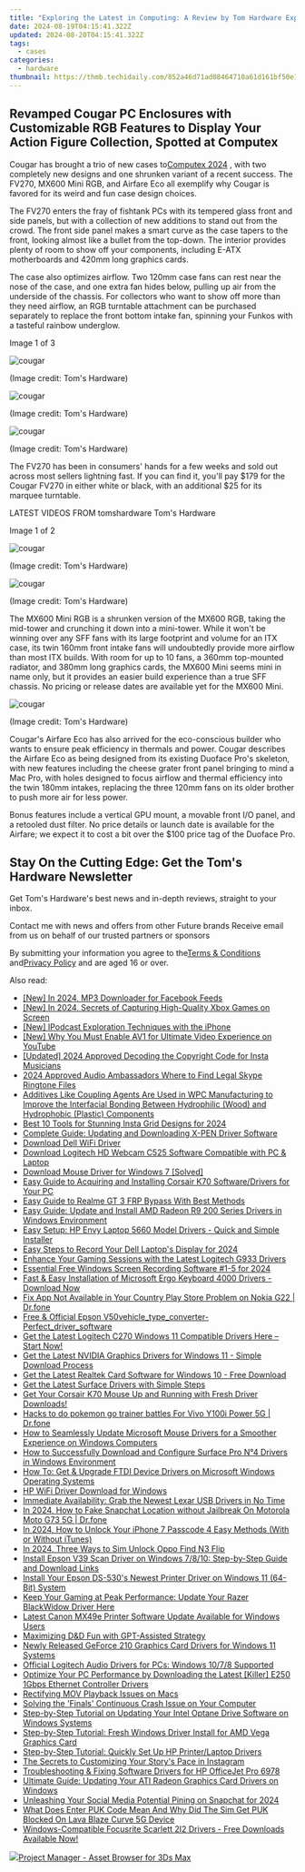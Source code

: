 ```yaml
---
title: "Exploring the Latest in Computing: A Review by Tom Hardware Experts"
date: 2024-08-19T04:15:41.322Z
updated: 2024-08-20T04:15:41.322Z
tags:
  - cases
categories:
  - hardware
thumbnail: https://thmb.techidaily.com/852a46d71ad08464710a61d161bf50e16562d6afe64893bd392e2b875addd5c7.jpg
---
```


## Revamped Cougar PC Enclosures with Customizable RGB Features to Display Your Action Figure Collection, Spotted at Computex

Cougar has brought a trio of new cases to[Computex 2024](https://tools.techidaily.com) , with two completely new designs and one shrunken variant of a recent success. The FV270, MX600 Mini RGB, and Airfare Eco all exemplify why Cougar is favored for its weird and fun case design choices.

 The FV270 enters the fray of fishtank PCs with its tempered glass front and side panels, but with a collection of new additions to stand out from the crowd. The front side panel makes a smart curve as the case tapers to the front, looking almost like a bullet from the top-down. The interior provides plenty of room to show off your components, including E-ATX motherboards and 420mm long graphics cards.

 The case also optimizes airflow. Two 120mm case fans can rest near the nose of the case, and one extra fan hides below, pulling up air from the underside of the chassis. For collectors who want to show off more than they need airflow, an RGB turntable attachment can be purchased separately to replace the front bottom intake fan, spinning your Funkos with a tasteful rainbow underglow.

 Image 1 of 3

![cougar](https://vanilla.futurecdn.net/cyclingnews/media/img/missing-image.svg)

 (Image credit: Tom's Hardware)

![cougar](https://vanilla.futurecdn.net/cyclingnews/media/img/missing-image.svg)

 (Image credit: Tom's Hardware)

![cougar](https://vanilla.futurecdn.net/cyclingnews/media/img/missing-image.svg)

 (Image credit: Tom's Hardware)

 The FV270 has been in consumers' hands for a few weeks and sold out across most sellers lightning fast. If you can find it, you'll pay $179 for the Cougar FV270 in either white or black, with an additional $25 for its marquee turntable.

 LATEST VIDEOS FROM tomshardware Tom's Hardware

 Image 1 of 2

![cougar](https://vanilla.futurecdn.net/cyclingnews/media/img/missing-image.svg)

 (Image credit: Tom's Hardware)

![cougar](https://vanilla.futurecdn.net/cyclingnews/media/img/missing-image.svg)

 (Image credit: Tom's Hardware)

 The MX600 Mini RGB is a shrunken version of the MX600 RGB, taking the mid-tower and crunching it down into a mini-tower. While it won't be winning over any SFF fans with its large footprint and volume for an ITX case, its twin 160mm front intake fans will undoubtedly provide more airflow than most ITX builds. With room for up to 10 fans, a 360mm top-mounted radiator, and 380mm long graphics cards, the MX600 Mini seems mini in name only, but it provides an easier build experience than a true SFF chassis. No pricing or release dates are available yet for the MX600 Mini.

![cougar](https://cdn.mos.cms.futurecdn.net/hBP9qFAzhgRGh5MjpEnWUB-320-80.jpg)

 (Image credit: Tom's Hardware)

 Cougar's Airfare Eco has also arrived for the eco-conscious builder who wants to ensure peak efficiency in thermals and power. Cougar describes the Airfare Eco as being designed from its existing Duoface Pro's skeleton, with new features including the cheese grater front panel bringing to mind a Mac Pro, with holes designed to focus airflow and thermal efficiency into the twin 180mm intakes, replacing the three 120mm fans on its older brother to push more air for less power.

 Bonus features include a vertical GPU mount, a movable front I/O panel, and a retooled dust filter. No price details or launch date is available for the Airfare; we expect it to cost a bit over the $100 price tag of the Duoface Pro.

## Stay On the Cutting Edge: Get the Tom's Hardware Newsletter

 Get Tom's Hardware's best news and in-depth reviews, straight to your inbox.

 Contact me with news and offers from other Future brands  Receive email from us on behalf of our trusted partners or sponsors

 By submitting your information you agree to the[Terms & Conditions](https://futureplc.com/terms-conditions/) and[Privacy Policy](https://futureplc.com/privacy-policy/) and are aged 16 or over.

<ins class="adsbygoogle"
     style="display:block"
     data-ad-format="autorelaxed"
     data-ad-client="ca-pub-7571918770474297"
     data-ad-slot="1223367746"></ins>



<ins class="adsbygoogle"
     style="display:block"
     data-ad-client="ca-pub-7571918770474297"
     data-ad-slot="8358498916"
     data-ad-format="auto"
     data-full-width-responsive="true"></ins>

<span class="atpl-alsoreadstyle">Also read:</span>
<div><ul>
<li><a href="https://facebook-video-recording.techidaily.com/new-in-2024-mp3-downloader-for-facebook-feeds/"><u>[New] In 2024, MP3 Downloader for Facebook Feeds</u></a></li>
<li><a href="https://desktop-recording.techidaily.com/new-in-2024-secrets-of-capturing-high-quality-xbox-games-on-screen/"><u>[New] In 2024, Secrets of Capturing High-Quality Xbox Games on Screen</u></a></li>
<li><a href="https://extra-approaches.techidaily.com/new-ipodcast-exploration-techniques-with-the-iphone/"><u>[New] IPodcast Exploration Techniques with the iPhone</u></a></li>
<li><a href="https://facebook-record-videos.techidaily.com/new-why-you-must-enable-av1-for-ultimate-video-experience-on-youtube/"><u>[New] Why You Must Enable AV1 for Ultimate Video Experience on YouTube</u></a></li>
<li><a href="https://instagram-video-files.techidaily.com/updated-2024-approved-decoding-the-copyright-code-for-insta-musicians/"><u>[Updated] 2024 Approved  Decoding the Copyright Code for Insta Musicians</u></a></li>
<li><a href="https://extra-lessons.techidaily.com/2024-approved-audio-ambassadors-where-to-find-legal-skype-ringtone-files/"><u>2024 Approved  Audio Ambassadors  Where to Find Legal Skype Ringtone Files</u></a></li>
<li><a href="https://hardware-updates.techidaily.com/additives-like-coupling-agents-are-used-in-wpc-manufacturing-to-improve-the-interfacial-bonding-between-hydrophilic-wood-and-hydrophobic-plastic-components.334/"><u>Additives Like Coupling Agents Are Used in WPC Manufacturing to Improve the Interfacial Bonding Between Hydrophilic (Wood) and Hydrophobic (Plastic) Components</u></a></li>
<li><a href="https://instagram-videos.techidaily.com/best-10-tools-for-stunning-insta-grid-designs-for-2024/"><u>Best 10 Tools for Stunning Insta Grid Designs for 2024</u></a></li>
<li><a href="https://hardware-updates.techidaily.com/complete-guide-updating-and-downloading-x-pen-driver-software/"><u>Complete Guide: Updating and Downloading X-PEN Driver Software</u></a></li>
<li><a href="https://hardware-updates.techidaily.com/download-dell-wifi-driver/"><u>Download Dell WiFi Driver</u></a></li>
<li><a href="https://hardware-updates.techidaily.com/download-logitech-hd-webcam-c525-software-compatible-with-pc-and-laptop/"><u>Download Logitech HD Webcam C525 Software Compatible with PC & Laptop</u></a></li>
<li><a href="https://hardware-updates.techidaily.com/download-mouse-driver-for-windows-7-solved/"><u>Download Mouse Driver for Windows 7 [Solved]</u></a></li>
<li><a href="https://hardware-updates.techidaily.com/easy-guide-to-acquiring-and-installing-corsair-k70-softwaredrivers-for-your-pc/"><u>Easy Guide to Acquiring and Installing Corsair K70 Software/Drivers for Your PC</u></a></li>
<li><a href="https://android-frp.techidaily.com/easy-guide-to-realme-gt-3-frp-bypass-with-best-methods-by-drfone-android/"><u>Easy Guide to Realme GT 3 FRP Bypass With Best Methods</u></a></li>
<li><a href="https://hardware-updates.techidaily.com/easy-guide-update-and-install-amd-radeon-r9-200-series-drivers-in-windows-environment/"><u>Easy Guide: Update and Install AMD Radeon R9 200 Series Drivers in Windows Environment</u></a></li>
<li><a href="https://hardware-updates.techidaily.com/easy-setup-hp-envy-laptop-5660-model-drivers-quick-and-simple-installer/"><u>Easy Setup: HP Envy Laptop 5660 Model Drivers - Quick and Simple Installer</u></a></li>
<li><a href="https://desktop-recording.techidaily.com/easy-steps-to-record-your-dell-laptops-display-for-2024/"><u>Easy Steps to Record Your Dell Laptop's Display for 2024</u></a></li>
<li><a href="https://hardware-updates.techidaily.com/enhance-your-gaming-sessions-with-the-latest-logitech-g933-drivers/"><u>Enhance Your Gaming Sessions with the Latest Logitech G933 Drivers</u></a></li>
<li><a href="https://fox-boxes.techidaily.com/essential-free-windows-screen-recording-software-1-5-for-2024/"><u>Essential Free Windows Screen Recording Software #1-5 for 2024</u></a></li>
<li><a href="https://hardware-updates.techidaily.com/1722974428662-fast-and-easy-installation-of-microsoft-ergo-keyboard-4000-drivers-download-now/"><u>Fast & Easy Installation of Microsoft Ergo Keyboard 4000 Drivers - Download Now</u></a></li>
<li><a href="https://howto.techidaily.com/fix-app-not-available-in-your-country-play-store-problem-on-nokia-g22-drfone-by-drfone-fix-android-problems-fix-android-problems/"><u>Fix App Not Available in Your Country Play Store Problem on Nokia G22 | Dr.fone</u></a></li>
<li><a href="https://hardware-updates.techidaily.com/free-and-official-epson-v50vehicletypeconverter-perfectdriversoftware/"><u>Free & Official Epson V50vehicle_type_converter-Perfect_driver_software</u></a></li>
<li><a href="https://hardware-updates.techidaily.com/get-the-latest-logitech-c270-windows-11-compatible-drivers-here-start-now/"><u>Get the Latest Logitech C270 Windows 11 Compatible Drivers Here – Start Now!</u></a></li>
<li><a href="https://hardware-updates.techidaily.com/1722960912608-get-the-latest-nvidia-graphics-drivers-for-windows-11-simple-download-process/"><u>Get the Latest NVIDIA Graphics Drivers for Windows 11 - Simple Download Process</u></a></li>
<li><a href="https://hardware-updates.techidaily.com/get-the-latest-realtek-card-software-for-windows-10-free-download/"><u>Get the Latest Realtek Card Software for Windows 10 - Free Download</u></a></li>
<li><a href="https://hardware-updates.techidaily.com/get-the-latest-surface-drivers-with-simple-steps/"><u>Get the Latest Surface Drivers with Simple Steps</u></a></li>
<li><a href="https://hardware-updates.techidaily.com/1722976397266-get-your-corsair-k70-mouse-up-and-running-with-fresh-driver-downloads/"><u>Get Your Corsair K70 Mouse Up and Running with Fresh Driver Downloads!</u></a></li>
<li><a href="https://change-location.techidaily.com/hacks-to-do-pokemon-go-trainer-battles-for-vivo-y100i-power-5g-drfone-by-drfone-virtual-android/"><u>Hacks to do pokemon go trainer battles For Vivo Y100i Power 5G | Dr.fone</u></a></li>
<li><a href="https://hardware-updates.techidaily.com/how-to-seamlessly-update-microsoft-mouse-drivers-for-a-smoother-experience-on-windows-computers/"><u>How to Seamlessly Update Microsoft Mouse Drivers for a Smoother Experience on Windows Computers</u></a></li>
<li><a href="https://hardware-updates.techidaily.com/how-to-successfully-download-and-configure-surface-pro-n4-drivers-in-windows-environment/"><u>How to Successfully Download and Configure Surface Pro N°4 Drivers in Windows Environment</u></a></li>
<li><a href="https://win-amazing.techidaily.com/how-to-get-and-upgrade-ftdi-device-drivers-on-microsoft-windows-operating-systems/"><u>How To: Get & Upgrade FTDI Device Drivers on Microsoft Windows Operating Systems</u></a></li>
<li><a href="https://hardware-updates.techidaily.com/hp-wifi-driver-download-for-windows/"><u>HP WiFi Driver Download for Windows</u></a></li>
<li><a href="https://hardware-updates.techidaily.com/immediate-availability-grab-the-newest-lexar-usb-drivers-in-no-time/"><u>Immediate Availability: Grab the Newest Lexar USB Drivers in No Time</u></a></li>
<li><a href="https://location-social.techidaily.com/in-2024-how-to-fake-snapchat-location-without-jailbreak-on-motorola-moto-g73-5g-drfone-by-drfone-virtual-android/"><u>In 2024, How to Fake Snapchat Location without Jailbreak On Motorola Moto G73 5G | Dr.fone</u></a></li>
<li><a href="https://ios-unlock.techidaily.com/in-2024-how-to-unlock-your-iphone-7-passcode-4-easy-methods-with-or-without-itunes-by-drfone-ios/"><u>In 2024, How to Unlock Your iPhone 7 Passcode 4 Easy Methods (With or Without iTunes)</u></a></li>
<li><a href="https://sim-unlock.techidaily.com/in-2024-three-ways-to-sim-unlock-oppo-find-n3-flip-by-drfone-android/"><u>In 2024, Three Ways to Sim Unlock Oppo Find N3 Flip</u></a></li>
<li><a href="https://hardware-updates.techidaily.com/install-epson-v39-scan-driver-on-windows-7810-step-by-step-guide-and-download-links/"><u>Install Epson V39 Scan Driver on Windows 7/8/10: Step-by-Step Guide and Download Links</u></a></li>
<li><a href="https://hardware-updates.techidaily.com/install-your-epson-ds-530s-newest-printer-driver-on-windows-11-64-bit-system/"><u>Install Your Epson DS-530's Newest Printer Driver on Windows 11 (64-Bit) System</u></a></li>
<li><a href="https://hardware-updates.techidaily.com/keep-your-gaming-at-peak-performance-update-your-razer-blackwidow-driver-here/"><u>Keep Your Gaming at Peak Performance: Update Your Razer BlackWidow Driver Here</u></a></li>
<li><a href="https://hardware-updates.techidaily.com/latest-canon-mx49e-printer-software-update-available-for-windows-users/"><u>Latest Canon MX49e Printer Software Update Available for Windows Users</u></a></li>
<li><a href="https://tech-revival.techidaily.com/maximizing-dandd-fun-with-gpt-assisted-strategy/"><u>Maximizing D&D Fun with GPT-Assisted Strategy</u></a></li>
<li><a href="https://hardware-updates.techidaily.com/newly-released-geforce-210-graphics-card-drivers-for-windows-11-systems/"><u>Newly Released GeForce 210 Graphics Card Drivers for Windows 11 Systems</u></a></li>
<li><a href="https://hardware-updates.techidaily.com/official-logitech-audio-drivers-for-pcs-windows-1078-supported/"><u>Official Logitech Audio Drivers for PCs: Windows 10/7/8 Supported</u></a></li>
<li><a href="https://hardware-updates.techidaily.com/optimize-your-pc-performance-by-downloading-the-latest-killer-e250-1gbps-ethernet-controller-drivers/"><u>Optimize Your PC Performance by Downloading the Latest [Killer] E250 1Gbps Ethernet Controller Drivers</u></a></li>
<li><a href="https://data-wizards.techidaily.com/rectifying-mov-playback-issues-on-macs/"><u>Rectifying MOV Playback Issues on Macs</u></a></li>
<li><a href="https://program-issues.techidaily.com/solving-the-finals-continuous-crash-issue-on-your-computer/"><u>Solving the 'Finals' Continuous Crash Issue on Your Computer</u></a></li>
<li><a href="https://hardware-updates.techidaily.com/step-by-step-tutorial-on-updating-your-intel-optane-drive-software-on-windows-systems/"><u>Step-by-Step Tutorial on Updating Your Intel Optane Drive Software on Windows Systems</u></a></li>
<li><a href="https://hardware-updates.techidaily.com/step-by-step-tutorial-fresh-windows-driver-install-for-amd-vega-graphics-card/"><u>Step-by-Step Tutorial: Fresh Windows Driver Install for AMD Vega Graphics Card</u></a></li>
<li><a href="https://hardware-updates.techidaily.com/step-by-step-tutorial-quickly-set-up-hp-printerlaptop-drivers/"><u>Step-by-Step Tutorial: Quickly Set Up HP Printer/Laptop Drivers</u></a></li>
<li><a href="https://extra-lessons.techidaily.com/the-secrets-to-customizing-your-storys-pace-in-instagram/"><u>The Secrets to Customizing Your Story's Pace in Instagram</u></a></li>
<li><a href="https://hardware-updates.techidaily.com/troubleshooting-and-fixing-software-drivers-for-hp-officejet-pro-6978/"><u>Troubleshooting & Fixing Software Drivers for HP OfficeJet Pro 6978</u></a></li>
<li><a href="https://hardware-updates.techidaily.com/ultimate-guide-updating-your-ati-radeon-graphics-card-drivers-on-windows/"><u>Ultimate Guide: Updating Your ATI Radeon Graphics Card Drivers on Windows</u></a></li>
<li><a href="https://snapchat-videos.techidaily.com/unleashing-your-social-media-potential-pining-on-snapchat-for-2024/"><u>Unleashing Your Social Media Potential  Pining on Snapchat for 2024</u></a></li>
<li><a href="https://sim-unlock.techidaily.com/what-does-enter-puk-code-mean-and-why-did-the-sim-get-puk-blocked-on-lava-blaze-curve-5g-device-by-drfone-android/"><u>What Does Enter PUK Code Mean And Why Did The Sim Get PUK Blocked On Lava Blaze Curve 5G Device</u></a></li>
<li><a href="https://hardware-updates.techidaily.com/windows-compatible-focusrite-scarlett-2i2-drivers-free-downloads-available-now/"><u>Windows-Compatible Focusrite Scarlett 2I2 Drivers - Free Downloads Available Now!</u></a></li>
</ul></div>

<!-- affiliate ads begin -->
<a href="https://secure.2checkout.com/order/checkout.php?PRODS=4709458&QTY=1&AFFILIATE=108875&CART=1"><img src="https://3d-kstudio.com/wp-content/uploads/2019/10/Project-Manager-version-3-1600x900-768x419.jpg" border="0">Project Manager - Asset Browser for 3Ds Max</a>
<!-- affiliate ads end -->